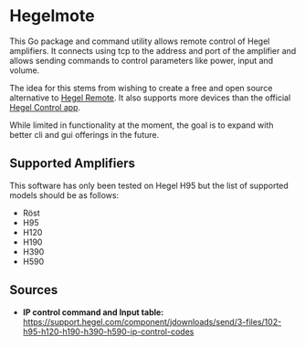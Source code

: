 # Hegelmote

This Go package and command utility allows remote control of Hegel amplifiers.
It connects using tcp to the address and port of the amplifier and allows sending commands to control parameters like power, input and volume.

The idea for this stems from wishing to create a free and open source alternative to [Hegel Remote](https://apps.apple.com/ca/app/hegel-remote/id1562489978). It also supports more devices than the official [Hegel Control app](https://support.hegel.com/product-articles/hegel-setup-app).

While limited in functionality at the moment, the goal is to expand with better cli and gui offerings in the future.

## Supported Amplifiers

This software has only been tested on Hegel H95 but the list of supported models should be as follows:

- Röst
- H95
- H120
- H190
- H390
- H590

## Sources
- **IP control command and Input table:** https://support.hegel.com/component/jdownloads/send/3-files/102-h95-h120-h190-h390-h590-ip-control-codes
